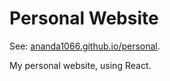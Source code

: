 # Personal Website

See: [ananda1066.github.io/personal](https://ananda1066.github.io/personal).

My personal website, using React. 
